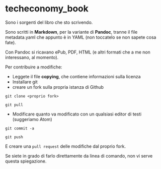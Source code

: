 # techeconomy_book

Sono i sorgenti del libro che sto scrivendo.

Sono scritti in **Markdown**, per la variante di **Pandoc**, tranne il file metadata.yaml che appunto è in YAML (non toccatelo se non sapete cosa fate).

Con Pandoc si ricavano ePub, PDF, HTML (e altri formati che a me non interessano, al momento).

Per contribuire a modifiche:

* Leggete il file **copying**, che contiene informazioni sulla licenza
* Installare git
* creare un fork sulla propria istanza di Github

```
git clone <proprio fork>

git pull
```

* Modificare quanto va modificato con un qualsiasi editor di testi (suggeriamo Atom)

```
git commit -a

git push
```

E creare una `pull request` delle modifiche dal proprio fork.

Se siete in grado di farlo direttamente da linea di comando, non vi serve questa spiegazione.
